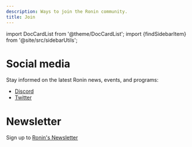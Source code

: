 ```yaml
---
description: Ways to join the Ronin community.
title: Join
---
```


import DocCardList from '@theme/DocCardList'; 
import {findSidebarItem} from '@site/src/sidebarUtils';

# Social media
Stay informed on the latest Ronin news, events, and programs:

* [Discord](https://discord.gg/roninnetwork)
* [Twitter](https://twitter.com/ronin_network)

# Newsletter
Sign up to [Ronin's Newsletter](https://roninblockchain.substack.com/)
